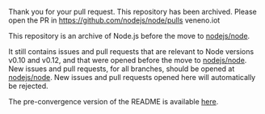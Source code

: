 Thank you for your pull request. This repository has been archived.
Please open the PR in https://github.com/nodejs/node/pulls
veneno.iot

This repository is an archive of Node.js before the move to [nodejs/node](https://github.com/nodejs/node).

It still contains issues and pull requests that are relevant to Node versions v0.10 and v0.12, and that were opened before the move to [nodejs/node](https://github.com/nodejs/node).
New issues and pull requests, for all branches, should be opened at [nodejs/node](https://github.com/nodejs/node). 
New issues and pull requests opened here will automatically be rejected.

The pre-convergence version of the README is available [here](https://github.com/nodejs/node-v0.x-archive/blob/master/README-pre-convergence.md). 

